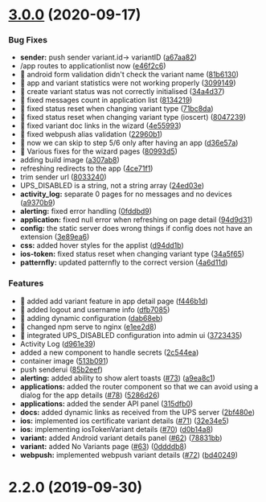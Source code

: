 # [3.0.0](https://github.com/aerogear/unifiedpush-admin-ui/compare/2.2.0...3.0.0) (2020-09-17)


### Bug Fixes

* **sender:** push sender variant.id-> variantID ([a67aa82](https://github.com/aerogear/unifiedpush-admin-ui/commit/a67aa82bb657d8fb61928b2ed51d196239836b61))
* /app routes to applicationlist now ([e46f2c6](https://github.com/aerogear/unifiedpush-admin-ui/commit/e46f2c67fb0a571df440422db28906c01595ed17))
* 🐛 android form validation didn't check the variant name ([81b6130](https://github.com/aerogear/unifiedpush-admin-ui/commit/81b613003b7fafdb04cf850bed07e447b96e8eda))
* 🐛 app and variant statistics were not working properly ([3099149](https://github.com/aerogear/unifiedpush-admin-ui/commit/3099149345ae279d2182f0221fc8942417fc9239))
* 🐛 create variant status was not correctly initialised ([34a4d37](https://github.com/aerogear/unifiedpush-admin-ui/commit/34a4d37af7b660e72ecbfcecdd340c8377c052d6))
* 🐛 fixed messages count in application list ([8134219](https://github.com/aerogear/unifiedpush-admin-ui/commit/81342195e675448231f988670fef388a5b577e95))
* 🐛 fixed status reset when changing variant type ([71bc8da](https://github.com/aerogear/unifiedpush-admin-ui/commit/71bc8da19c760c615628cdab3b27ec51c7b47e50))
* 🐛 fixed status reset when changing variant type (ioscert) ([8047239](https://github.com/aerogear/unifiedpush-admin-ui/commit/80472395e3a79e3ad1c32688aed7e9999e25eb68))
* 🐛 fixed variant doc links in the wizard ([4e55993](https://github.com/aerogear/unifiedpush-admin-ui/commit/4e559933197ce583be2b74e8d6afb5c917e31ce6))
* 🐛 fixed webpush alias validation ([22960b1](https://github.com/aerogear/unifiedpush-admin-ui/commit/22960b1574bd9d1e89bbbcfa6e011f8cb26f81cc))
* 🐛 now we can skip to step 5/6 only after having an app ([d36e57a](https://github.com/aerogear/unifiedpush-admin-ui/commit/d36e57aa40c0e0744ecb6c449f903c5bd5cb199f))
* 🐛 Various fixes for the wizard pages ([80993d5](https://github.com/aerogear/unifiedpush-admin-ui/commit/80993d54dd46208566668d2c6fb88715eab77a58))
* adding build image ([a307ab8](https://github.com/aerogear/unifiedpush-admin-ui/commit/a307ab88cd94c0e058ae6951f7021d3648b9a4fd))
* refreshing redirects to the app ([4ce71f1](https://github.com/aerogear/unifiedpush-admin-ui/commit/4ce71f18a44cd7ffd29b893632bcb1f5ce09790b))
* trim sender url ([8033240](https://github.com/aerogear/unifiedpush-admin-ui/commit/80332402d4b5cdfbd8ca3b3e3f77f0d6a5403206))
* UPS_DISABLED is a string, not a string array ([24ed03e](https://github.com/aerogear/unifiedpush-admin-ui/commit/24ed03eaac13c1f41256ab1062d2c662a3172d9f))
* **activity_log:** separate 0 pages for no messages and no devices ([a9370b9](https://github.com/aerogear/unifiedpush-admin-ui/commit/a9370b955c8d3546d43339bdb9e0378e5a3b52d6))
* **alerting:** fixed error handling ([0fddbd9](https://github.com/aerogear/unifiedpush-admin-ui/commit/0fddbd97ecab9d9912566ce3205721829eafac55))
* **application:** fixed null error when refreshing on page detail ([94d9d31](https://github.com/aerogear/unifiedpush-admin-ui/commit/94d9d31d35847e6ab70daf51c0e737bdec12ad54))
* **config:** the static server does wrong things if config does not have an extension ([3e89ea6](https://github.com/aerogear/unifiedpush-admin-ui/commit/3e89ea6362e273f8f7e60f6025b6261400cfc0c2))
* **css:** added hover styles for the applist ([d94dd1b](https://github.com/aerogear/unifiedpush-admin-ui/commit/d94dd1b3965055aaff36a73f34504b255198f07c))
* **ios-token:** fixed status reset when changing variant type ([34a5f65](https://github.com/aerogear/unifiedpush-admin-ui/commit/34a5f65e694d70d9e90cee964f03befa761cd425))
* **patternfly:** updated patternfly to the correct version ([4a6d11d](https://github.com/aerogear/unifiedpush-admin-ui/commit/4a6d11dd4216c3a85c91d4151c20e8058974168d))


### Features

* 🎸 added add variant feature in app detail page ([f446b1d](https://github.com/aerogear/unifiedpush-admin-ui/commit/f446b1d20d19d2cbe141d5ae96852909e5affd89))
* 🎸 added logout and username info ([dfb7085](https://github.com/aerogear/unifiedpush-admin-ui/commit/dfb708520be64b331ed5ead1b5d0f49ec9efd056))
* 🎸 adding dynamic configuration ([dab68eb](https://github.com/aerogear/unifiedpush-admin-ui/commit/dab68ebb513b0545c33d30dea1dbf2ff56680da5))
* 🎸 changed npm serve to nginx ([e1ee2d8](https://github.com/aerogear/unifiedpush-admin-ui/commit/e1ee2d8a11d30018c2760011011153027a70650d))
* 🎸 integrated UPS_DISABLED configuration into admin ui ([3723435](https://github.com/aerogear/unifiedpush-admin-ui/commit/37234351db533f62bcf3f6a5597643b66dec11d3))
* Activity Log ([d961e39](https://github.com/aerogear/unifiedpush-admin-ui/commit/d961e39c7c2774d9e18efa8e657dceef29cd9be1))
* added a new component to handle secrets ([2c544ea](https://github.com/aerogear/unifiedpush-admin-ui/commit/2c544eaf17eb283f216bc8ec94f5d2ec76ff58de))
* container image ([513b091](https://github.com/aerogear/unifiedpush-admin-ui/commit/513b091a2930316af918460c3d2bfd32946f8b71))
* push senderui ([85b2eef](https://github.com/aerogear/unifiedpush-admin-ui/commit/85b2eefdee6518d5a4a562fa8283d05fcd29109d))
* **alerting:** added ability to show alert toasts ([#73](https://github.com/aerogear/unifiedpush-admin-ui/issues/73)) ([a9ea8c1](https://github.com/aerogear/unifiedpush-admin-ui/commit/a9ea8c17ce55597602aa1be450d74f1f54bc988d))
* **applications:** added the router component so that we can avoid using a dialog for the app details ([#78](https://github.com/aerogear/unifiedpush-admin-ui/issues/78)) ([5286d26](https://github.com/aerogear/unifiedpush-admin-ui/commit/5286d260d5a67fb971a63f19b1c9ca4efa8adbd8))
* **applications:** added the sender API panel ([315dfb0](https://github.com/aerogear/unifiedpush-admin-ui/commit/315dfb08736e30b3a42ce1932f96cadd96a606d5))
* **docs:** added dynamic links as received from the UPS server ([2bf480e](https://github.com/aerogear/unifiedpush-admin-ui/commit/2bf480e7e3e57377c87169c6f00a0016a3383abb))
* **ios:** implemented ios certificate variant details ([#71](https://github.com/aerogear/unifiedpush-admin-ui/issues/71)) ([32e34e5](https://github.com/aerogear/unifiedpush-admin-ui/commit/32e34e540b92f508f68f4a948df69ba9865df07e))
* **ios:** implementing iosTokenVariant details ([#70](https://github.com/aerogear/unifiedpush-admin-ui/issues/70)) ([d0b14a8](https://github.com/aerogear/unifiedpush-admin-ui/commit/d0b14a8e30f67ce09555545c037a862dc4834b59))
* **variant:** added Android variant details panel ([#62](https://github.com/aerogear/unifiedpush-admin-ui/issues/62)) ([78831bb](https://github.com/aerogear/unifiedpush-admin-ui/commit/78831bb8c3265712993cabf3dd7aa607dd3c1696))
* **variant:** added No Variants page ([#63](https://github.com/aerogear/unifiedpush-admin-ui/issues/63)) ([0ddddb8](https://github.com/aerogear/unifiedpush-admin-ui/commit/0ddddb87d9f3c3d3f8d549ab4c4c2981bfb90987))
* **webpush:** implemented webpush variant details ([#72](https://github.com/aerogear/unifiedpush-admin-ui/issues/72)) ([bd40249](https://github.com/aerogear/unifiedpush-admin-ui/commit/bd4024929acee8b7dbe84e0a11341a6520be2240))



# 2.2.0 (2019-09-30)



